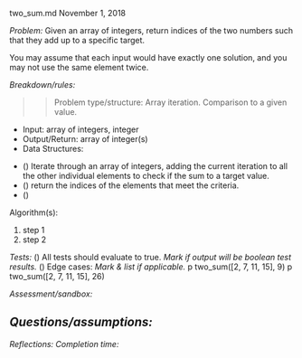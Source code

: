 two_sum.md
November 1, 2018

*Problem:*
Given an array of integers, return indices of the two numbers such that they add up to a specific target.

You may assume that each input would have exactly one solution, and you may not use the same element twice.

*Breakdown/rules:*
>> Problem type/structure: Array iteration. Comparison to a given value.

* Input: array of integers, integer
* Output/Return: array of integer(s)
* Data Structures:

- () Iterate through an array of integers, adding the current iteration to all the other individual elements to check if the sum to a target value.
- () return the indices of the elements that meet the criteria.
- ()

Algorithm(s):
1. step 1
2. step 2

*Tests:*
() All tests should evaluate to true. *Mark if output will be boolean test results.*
() Edge cases: *Mark & list if applicable.*
p two_sum([2, 7, 11, 15], 9)
p two_sum([2, 7, 11, 15], 26)



*Assessment/sandbox:*


*Questions/assumptions:*
- 


*Reflections:*
*Completion time:*
